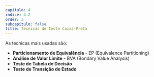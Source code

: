 ```yaml
---
capitulo: 4
indice: 4.2
order: 3
subcapitulo: false
title: Técnicas de Teste Caixa-Preta
---
```


<p>
    As técnicas mais usadas são:
</p>

<ul>
    <li><b>Particionamento de Equivalência</b> - EP (Equivalence Partitioning)</li>
    <li><b>Análise de Valor Limite</b> - BVA (Bondary Value Analysis) </li>
    <li><b>Teste de Tabela de Decisão</b></li>
    <li><b>Teste de Transição de Estado</b></li>
</ul>
